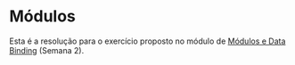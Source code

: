 # Módulos

Esta é a resolução para o exercício proposto no módulo de [Módulos e Data Binding](https://github.com/NathanCarlos/turma-devschool-angular-pt-br/blob/master/modulos-e-data-binding.md#lista-de-exerc%C3%ADcios) (Semana 2).
